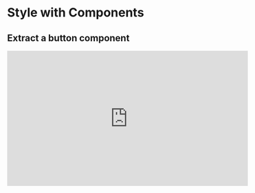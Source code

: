 <Head>
  <title>Learn React | Style with Components > Extract a button component</title>
</Head>

# Style with Components

## Extract a button component

<iframe width="560" height="315" src="https://www.youtube.com/embed/lUamw2R8n5o" frameborder="0" allow="autoplay; encrypted-media" allowfullscreen></iframe>
